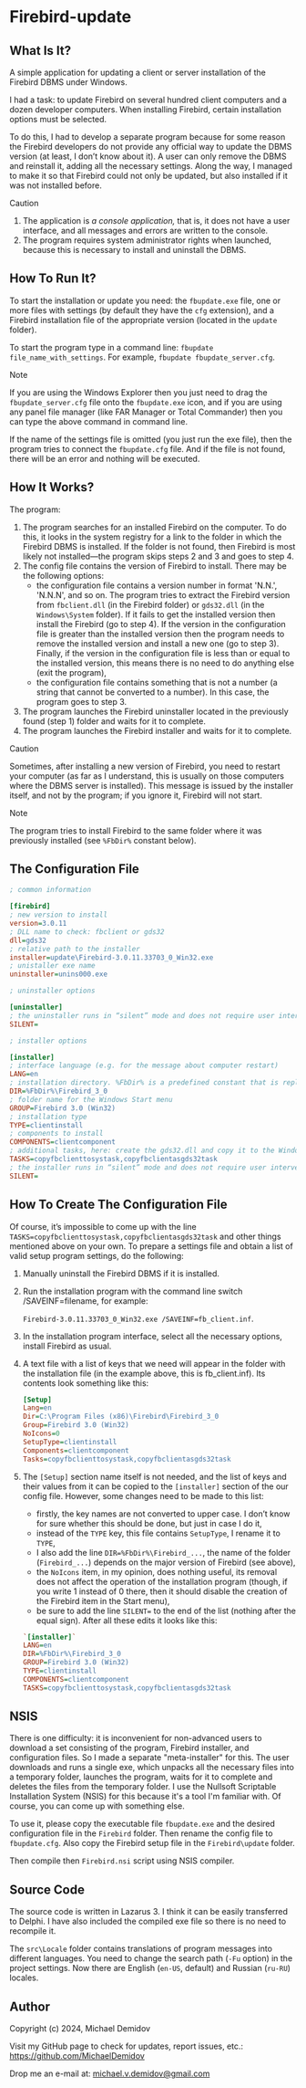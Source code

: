Firebird-update
===============

What Is It?
-----------

A simple application for updating a client or server installation of the Firebird DBMS under Windows.

I had a task: to update Firebird on several hundred client computers and a dozen developer computers. When installing Firebird, certain installation options must be selected.

To do this, I had to develop a separate program because for some reason the Firebird developers do not provide any official way to update the DBMS version (at least, I don’t know about it). A user can only remove the DBMS and reinstall it, adding all the necessary settings. Along the way, I managed to make it so that Firebird could not only be updated, but also installed if it was not installed before.

> [!CAUTION]
> 1. The application is *a console application,* that is, it does not have a user interface, and all messages and errors are written to the console.
> 2. The program requires system administrator rights when launched, because this is necessary to install and uninstall the DBMS.

How To Run It?
--------------

To start the installation or update you need: the `fbupdate.exe` file, one or more files with settings (by default they have the `cfg` extension), and a Firebird installation file of the appropriate version (located in the `update` folder).

To start the program type in a command line: `fbupdate file_name_with_settings`. For example, `fbupdate fbupdate_server.cfg`.

> [!NOTE]
>If you are using the Windows Explorer then you just need to drag the `fbupdate_server.cfg` file onto the `fbupdate.exe` icon, and if you are using any panel file manager (like FAR Manager or Total Commander) then you can type the above command in command line.

If the name of the settings file is omitted (you just run the exe file), then the program tries to connect the `fbupdate.cfg` file. And if the file is not found, there will be an error and nothing will be executed.

How It Works?
-------------

The program:

1. The program searches for an installed Firebird on the computer. To do this, it looks in the system registry for a link to the folder in which the Firebird DBMS is installed. If the folder is not found, then Firebird is most likely not installed—the program skips steps 2 and 3 and goes to step 4.
2. The config file contains the version of Firebird to install. There may be the following options:
    * the configuration file contains a version number in format 'N.N.', 'N.N.N', and so on. The program tries to extract the Firebird version from `fbclient.dll` (in the Firebird folder) or `gds32.dll` (in the `Windows\System` folder). If it fails to get the installed version then install the Firebird (go to step 4). If the version in the configuration file is greater than the installed version then the program needs to remove the installed version and install a new one (go to step 3). Finally, if the version in the configuration file is less than or equal to the installed version, this means there is no need to do anything else (exit the program),
    * the configuration file contains something that is not a number (a string that cannot be converted to a number). In this case, the program goes to step 3.
3. The program launches the Firebird uninstaller located in the previously found (step 1) folder and waits for it to complete.
4. The program launches the Firebird installer and waits for it to complete.

> [!CAUTION]
> Sometimes, after installing a new version of Firebird, you need to restart your computer (as far as I understand, this is usually on those computers where the DBMS server is installed). This message is issued by the installer itself, and not by the program; if you ignore it, Firebird will not start.

> [!NOTE]
>The program tries to install Firebird to the same folder where it was previously installed (see `%FbDir%` constant below).

The Configuration File
----------------------

```ini
; common information

[firebird]
; new version to install
version=3.0.11
; DLL name to check: fbclient or gds32
dll=gds32
; relative path to the installer
installer=update\Firebird-3.0.11.33703_0_Win32.exe
; unistaller exe name
uninstaller=unins000.exe

; uninstaller options

[uninstaller]
; the uninstaller runs in “silent” mode and does not require user intervention (do not write anything after the equal sign)
SILENT=

; installer options

[installer]
; interface language (e.g. for the message about computer restart)
LANG=en
; installation directory. %FbDir% is a predefined constant that is replaced by the actual absolute path. If there was no installation previously, then this parameter is completely ignored. If omitted then use default Program Files folder
DIR=%FbDir%\Firebird_3_0
; folder name for the Windows Start menu
GROUP=Firebird 3.0 (Win32)
; installation type
TYPE=clientinstall
; components to install
COMPONENTS=clientcomponent
; additional tasks, here: create the gds32.dll and copy it to the Windows\System directory
TASKS=copyfbclienttosystask,copyfbclientasgds32task
; the installer runs in “silent” mode and does not require user intervention (do not write anything after the equal sign)
SILENT=
```

How To Create The Configuration File
------------------------------------

Of course, it’s impossible to come up with the line `TASKS=copyfbclienttosystask,copyfbclientasgds32task` and other things mentioned above on your own. To prepare a settings file and obtain a list of valid setup program settings, do the following:

1. Manually uninstall the Firebird DBMS if it is installed.
2. Run the installation program with the command line switch /SAVEINF=filename, for example:

    `Firebird-3.0.11.33703_0_Win32.exe /SAVEINF=fb_client.inf`.

3. In the installation program interface, select all the necessary options, install Firebird as usual.
4. A text file with a list of keys that we need will appear in the folder with the installation file (in the example above, this is fb_client.inf). Its contents look something like this:
    ```ini
    [Setup]
    Lang=en
    Dir=C:\Program Files (x86)\Firebird\Firebird_3_0
    Group=Firebird 3.0 (Win32)
    NoIcons=0
    SetupType=clientinstall
    Components=clientcomponent
    Tasks=copyfbclienttosystask,copyfbclientasgds32task
    ```
5. The `[Setup]` section name itself is not needed, and the list of keys and their values from it can be copied to the `[installer]` section of the our config file. However, some changes need to be made to this list:
    * firstly, the key names are not converted to upper case. I don’t know for sure whether this should be done, but just in case I do it,
    * instead of the `TYPE` key, this file contains `SetupType`, I rename it to `TYPE`,
    * I also add the line `DIR=%FbDir%\Firebird_...`, the name of the folder (`Firebird_...`) depends on the major version of Firebird (see above),
    * the `NoIcons` item, in my opinion, does nothing useful, its removal does not affect the operation of the installation program (though, if you write 1 instead of 0 there, then it should disable the creation of the Firebird item in the Start menu),
    * be sure to add the line `SILENT=` to the end of the list (nothing after the equal sign).
    After all these edits it looks like this:
    ```ini
    `[installer]`
    LANG=en
    DIR=%FbDir%\Firebird_3_0
    GROUP=Firebird 3.0 (Win32) 
    TYPE=clientinstall
    COMPONENTS=clientcomponent
    TASKS=copyfbclienttosystask,copyfbclientasgds32task
    ```

NSIS
----

There is one difficulty: it is inconvenient for non-advanced users to download a set consisting of the program, Firebird installer, and configuration files. So I made a separate "meta-installer" for this. The user downloads and runs a single exe, which unpacks all the necessary files into a temporary folder, launches the program, waits for it to complete and deletes the files from the temporary folder. I use the Nullsoft Scriptable Installation System (NSIS) for this because it's a tool I'm familiar with. Of course, you can come up with something else.

To use it, please copy the executable file `fbupdate.exe` and the desired configuration file in the `Firebird` folder. Then rename the config file to `fbupdate.cfg`. Also copy the Firebird setup file in the `Firebird\update` folder.

Then compile then `Firebird.nsi` script using NSIS compiler.

Source Code
-----------

The source code is written in Lazarus 3. I think it can be easily transferred to Delphi. I have also included the compiled exe file so there is no need to recompile it.

The `src\Locale` folder contains translations of program messages into different languages. You need to change the search path (`-Fu` option) in the project settings. Now there are English (`en-US`, default) and Russian (`ru-RU`) locales.

Author
------
Copyright (c) 2024, Michael Demidov

Visit my GitHub page to check for updates, report issues, etc.: https://github.com/MichaelDemidov

Drop me an e-mail at: michael.v.demidov@gmail.com
